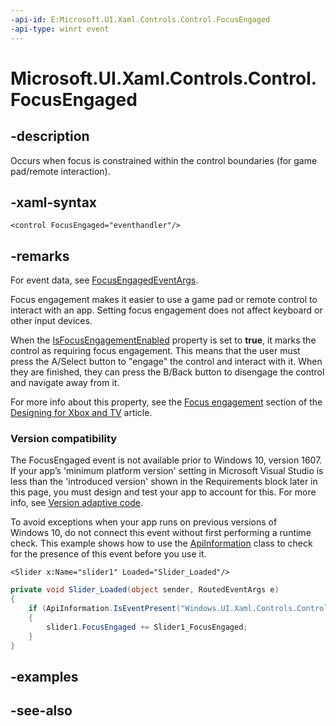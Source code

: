 ```yaml
---
-api-id: E:Microsoft.UI.Xaml.Controls.Control.FocusEngaged
-api-type: winrt event
---
```


<!-- Event syntax
public event Windows.Foundation.TypedEventHandler FocusEngaged<Windows.UI.Xaml.Controls.Control,  Windows.UI.Xaml.Controls.FocusEngagedEventArgs>
-->

# Microsoft.UI.Xaml.Controls.Control.FocusEngaged

## -description
Occurs when focus is constrained within the control boundaries (for game pad/remote interaction).

## -xaml-syntax
```xaml
<control FocusEngaged="eventhandler"/>
```


## -remarks
For event data, see [FocusEngagedEventArgs](focusengagedeventargs.md).

Focus engagement makes it easier to use a game pad or remote control to interact with an app. Setting focus engagement does not affect keyboard or other input devices.

When the [IsFocusEngagementEnabled](control_isfocusengagementenabled.md) property is set to **true**, it marks the control as requiring focus engagement. This means that the user must press the A/Select button to "engage" the control and interact with it. When they are finished, they can press the B/Back button to disengage the control and navigate away from it.

For more info about this property, see the [Focus engagement](/windows/uwp/input-and-devices/designing-for-tv) section of the [Designing for Xbox and TV](/windows/uwp/input-and-devices/designing-for-tv) article.

### Version compatibility

The FocusEngaged event is not available prior to Windows 10, version 1607. If your app’s 'minimum platform version' setting in Microsoft Visual Studio is less than the 'introduced version' shown in the Requirements block later in this page, you must design and test your app to account for this. For more info, see [Version adaptive code](/windows/uwp/debug-test-perf/version-adaptive-code).

To avoid exceptions when your app runs on previous versions of Windows 10, do not connect this event without first performing a runtime check. This example shows how to use the [ApiInformation](/uwp/api/windows.foundation.metadata.apiinformation) class to check for the presence of this event before you use it.

```xaml
<Slider x:Name="slider1" Loaded="Slider_Loaded"/>

```

```csharp
private void Slider_Loaded(object sender, RoutedEventArgs e)
{
    if (ApiInformation.IsEventPresent("Windows.UI.Xaml.Controls.Control", "FocusEngaged"))
    {
        slider1.FocusEngaged += Slider1_FocusEngaged;
    }
}

```



## -examples

## -see-also
